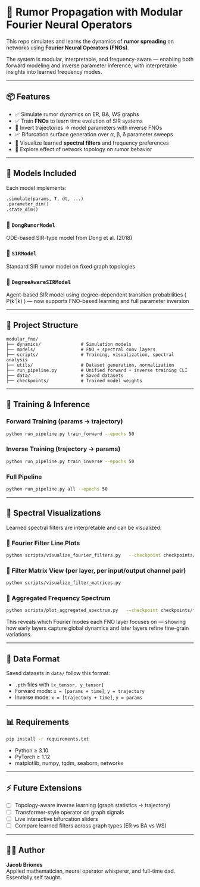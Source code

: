 # 🧠 Rumor Propagation with Modular Fourier Neural Operators

This repo simulates and learns the dynamics of **rumor spreading** on networks using **Fourier Neural Operators (FNOs)**.

The system is modular, interpretable, and frequency-aware — enabling both forward modeling and inverse parameter inference, with interpretable insights into learned frequency modes.

---

## 📦 Features

- ✅ Simulate rumor dynamics on ER, BA, WS graphs
- ✅ Train **FNOs** to learn time evolution of SIR systems
- 🔁 Invert trajectories → model parameters with inverse FNOs
- 📈 Bifurcation surface generation over α, β, δ parameter sweeps
- 🧠 Visualize learned **spectral filters** and frequency preferences
- 🔎 Explore effect of network topology on rumor behavior

---

## 🧬 Models Included

Each model implements:

```python
.simulate(params, T, dt, ...)
.parameter_dim()
.state_dim()
```

### 🔹 `DongRumorModel`  
ODE-based SIR-type model from Dong et al. (2018)

### 🔹 `SIRModel`  
Standard SIR rumor model on fixed graph topologies

### 🔹 `DegreeAwareSIRModel`  
Agent-based SIR model using degree-dependent transition probabilities \( P(k'|k) \) — now supports FNO-based learning and full parameter inversion

---

## 📂 Project Structure

```
modular_fno/
├── dynamics/               # Simulation models
├── models/                 # FNO + spectral conv layers
├── scripts/                # Training, visualization, spectral analysis
├── utils/                  # Dataset generation, normalization
├── run_pipeline.py         # Unified forward + inverse training CLI
├── data/                   # Saved datasets
├── checkpoints/            # Trained model weights
```

---

## 🔧 Training & Inference

### Forward Training (params → trajectory)
```bash
python run_pipeline.py train_forward --epochs 50
```

### Inverse Training (trajectory → params)
```bash
python run_pipeline.py train_inverse --epochs 50
```

### Full Pipeline
```bash
python run_pipeline.py all --epochs 50
```

---

## 🎨 Spectral Visualizations

Learned spectral filters are interpretable and can be visualized:

### 🔹 Fourier Filter Line Plots
```bash
python scripts/visualize_fourier_filters.py   --checkpoint checkpoints/fno_forward_heterogeneous.pth   --in_channels 5 --out_channels 3
```

### 🔹 Filter Matrix View (per layer, per input/output channel pair)
```bash
python scripts/visualize_filter_matrices.py
```

### 🔹 Aggregated Frequency Spectrum
```bash
python scripts/plot_aggregated_spectrum.py   --checkpoint checkpoints/fno_forward_heterogeneous.pth   --in_channels 5 --out_channels 3
```

This reveals which Fourier modes each FNO layer focuses on — showing how early layers capture global dynamics and later layers refine fine-grain variations.

---

## 💾 Data Format

Saved datasets in `data/` follow this format:
- `.pth` files with `[x_tensor, y_tensor]`
- Forward mode: `x = [params + time]`, `y = trajectory`
- Inverse mode: `x = [trajectory + time]`, `y = params`

---

## 📊 Requirements

```bash
pip install -r requirements.txt
```

- Python ≥ 3.10
- PyTorch ≥ 1.12
- matplotlib, numpy, tqdm, seaborn, networkx

---

## ⚡ Future Extensions

- [ ] Topology-aware inverse learning (graph statistics → trajectory)
- [ ] Transformer-style operator on graph signals
- [ ] Live interactive bifurcation sliders
- [ ] Compare learned filters across graph types (ER vs BA vs WS)

---

## 👨‍🔬 Author

**Jacob Briones**  
Applied mathematician, neural operator whisperer, and full-time dad. Essentially self taught.
